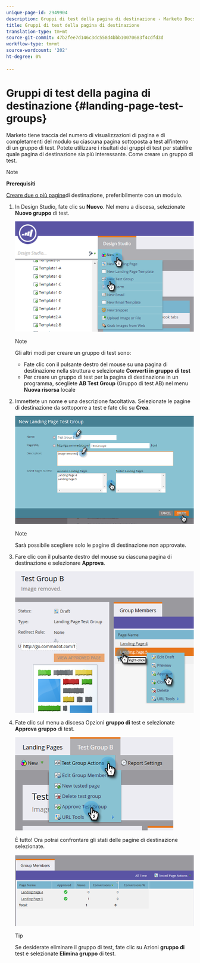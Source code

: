 ```yaml
---
unique-page-id: 2949904
description: Gruppi di test della pagina di destinazione - Marketo Docs - Documentazione del prodotto
title: Gruppi di test della pagina di destinazione
translation-type: tm+mt
source-git-commit: 47b2fee7d146c3dc558d4bbb10070683f4cdfd3d
workflow-type: tm+mt
source-wordcount: '202'
ht-degree: 0%

---
```



# Gruppi di test della pagina di destinazione {#landing-page-test-groups}

Marketo tiene traccia del numero di visualizzazioni di pagina e di completamenti del modulo su ciascuna pagina sottoposta a test all’interno di un gruppo di test. Potete utilizzare i risultati dei gruppi di test per stabilire quale pagina di destinazione sia più interessante. Come creare un gruppo di test.

>[!NOTE]
>
>**Prerequisiti**
>
>[Creare due o più pagine](../../../../getting-started/quick-wins/landing-page-with-a-form.md)di destinazione, preferibilmente con un modulo.

1. In Design Studio, fate clic su **Nuovo**. Nel menu a discesa, selezionate **Nuovo gruppo** di test.

   ![](assets/image2015-8-5-13-3a32-3a50.png)

   >[!NOTE]
   >
   >Gli altri modi per creare un gruppo di test sono:
   >
   >    
   >    
   >    * Fate clic con il pulsante destro del mouse su una pagina di destinazione nella struttura e selezionate **Converti in gruppo di test**
   >    * Per creare un gruppo di test per la pagina di destinazione in un programma, scegliete **AB Test Group** (Gruppo di test AB) nel menu **Nuova risorsa** locale


1. Immettete un nome e una descrizione facoltativa. Selezionate le pagine di destinazione da sottoporre a test e fate clic su **Crea**.

   ![](assets/image2015-8-5-13-3a39-3a10.png)

   >[!NOTE]
   >
   >Sarà possibile scegliere solo le pagine di destinazione non approvate.

1. Fare clic con il pulsante destro del mouse su ciascuna pagina di destinazione e selezionare **Approva**.

   ![](assets/three-1.png)

1. Fate clic sul menu a discesa Opzioni **gruppo di** test e selezionate **Approva gruppo** di test.

   ![](assets/four-1.png)

   È tutto! Ora potrai confrontare gli stati delle pagine di destinazione selezionate.

   ![](assets/five.png)

   >[!TIP]
   >
   >Se desiderate eliminare il gruppo di test, fate clic su Azioni **gruppo di** test e selezionate **Elimina gruppo** di test.

